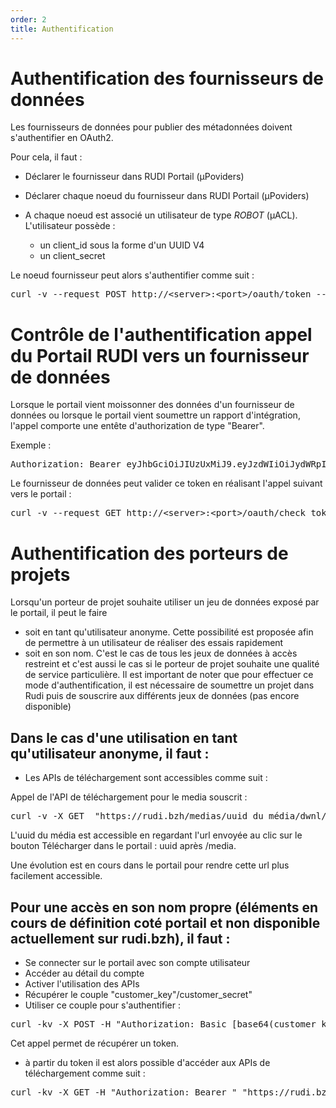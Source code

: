 ```yaml
---
order: 2
title: Authentification
---
```


# Authentification des fournisseurs de données

Les fournisseurs de données pour publier des métadonnées doivent s'authentifier en OAuth2.

Pour cela, il faut :
* Déclarer le fournisseur dans RUDI Portail (µPoviders)
* Déclarer chaque noeud du fournisseur dans RUDI Portail (µPoviders)
* A chaque noeud est associé un utilisateur de type _ROBOT_  (µACL). L'utilisateur possède :

  * un client_id sous la forme d'un UUID V4
  * un client_secret

Le noeud fournisseur peut alors s'authentifier comme suit :

<pre>
curl -v --request POST http://&lt;server>:&lt;port>/oauth/token --data "grant_type=password" --data "username=&lt;username>" --data "password=&lt;client_password>" --data "scope=&lt;liste des scopes séparés par des virgules>" --data "client_id=&lt;client_id>" -H "Authorization:Basic &lt;encodage en base 64 de la chaine &lt:client_id:client_password>"
</pre>


# Contrôle de l'authentification appel du Portail RUDI vers un fournisseur de données

Lorsque le portail vient moissonner des données d'un fournisseur de données ou lorsque le portail vient soumettre un rapport d'intégration, l'appel comporte une entête d'authorization de type "Bearer".

Exemple :
<pre>
Authorization: Bearer eyJhbGciOiJIUzUxMiJ9.eyJzdWIiOiJydWRpIiwiY29ubmVjdGVkVXNlciI6eyJsb2dpbiI6InJ1ZGkiLCJ0eXBlIjoiUEVSU09OIiwiZmlyc3RuYW1lIjoicnVkaSIsImxhc3RuYW1lIjoicnVkaSIsImVtYWlsIjpudWxsLCJvcmdhbml6YXRpb24iOiJydWRpIiwicm9sZXMiOlsiQURNSU5JU1RSQVRPUiJdfSwiZXhwIjoxNjE0NjE5Nzc2LCJpYXQiOjE2MTQ2MTYxNzZ9.Em7yclposciDOll-Dgv9O6jGDE-GsVEHp9dYKyfYNCyPTAambdGqtnl--Zw0DidCf0_JCghXlpznMIteUPdHnQ
</pre>

Le fournisseur de données peut valider ce token en réalisant l'appel suivant vers le portail :

<pre>
curl -v --request GET http://&lt;server>:&lt;port>/oauth/check_token?token=&ltvaleur du token>
</pre>

# Authentification des porteurs de projets

Lorsqu'un porteur de projet souhaite utiliser un jeu de données exposé par le portail, il peut le faire
* soit en tant qu'utilisateur anonyme. Cette possibilité est proposée afin de permettre à un utilisateur de réaliser des essais rapidement
* soit en son nom. C'est le cas de tous les jeux de données à accès restreint et c'est aussi le cas si le porteur de projet souhaite une qualité de service particulière. Il est important de noter que pour effectuer ce mode d'authentification, il est nécessaire de soumettre un projet dans Rudi puis de souscrire aux différents jeux de données (pas encore disponible)


## Dans le cas d'une utilisation en tant qu'utilisateur anonyme, il faut :

* Les APIs de téléchargement sont accessibles comme suit :

Appel de l'API de téléchargement pour le media souscrit :
<pre>
curl -v -X GET  "https://rudi.bzh/medias/uuid_du_média/dwnl/1.0.0" 
</pre>

L'uuid du média est accessible en regardant l'url envoyée au clic sur le bouton Télécharger dans le portail : uuid après /media.

Une évolution est en cours dans le portail pour rendre cette url plus facilement accessible.

## Pour une accès en son nom propre (éléments en cours de définition coté portail et non disponible actuellement sur rudi.bzh), il faut :
* Se connecter sur le portail avec son compte utilisateur
* Accéder au détail du compte
* Activer l'utilisation des APIs
* Récupérer le couple "customer_key"/customer_secret"
* Utiliser ce couple pour s'authentifier :

<pre>
curl -kv -X POST -H "Authorization: Basic [base64(customer_key:customer_secret)]" -d "grant_type=client_credentials&username=[login du user sur le portail associé au customer_key]&scope=apim:subscribe apim:app_manage" -H "Content-Type:application/x-www-form-urlencoded" "https://rudi.bzh/token"
</pre>

Cet appel permet de récupérer un token.

* à partir du token il est alors possible d'accéder aux APIs de téléchargement comme suit :

<pre>
curl -kv -X GET -H "Authorization: Bearer <token>" "https://rudi.bzh/medias/uuid_du_média/dwnl/1.0.0"
</pre>
